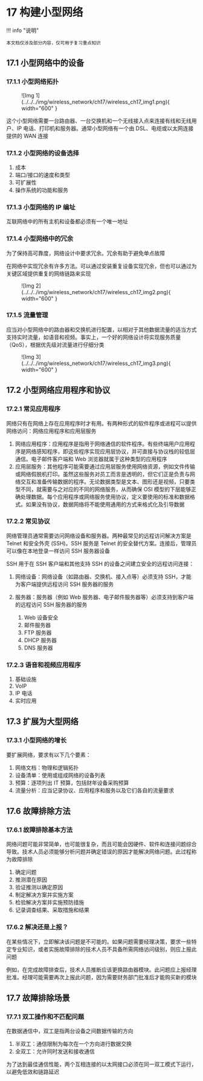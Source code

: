 # 17 构建小型网络

<!-- !!! tip "说明"

    本文档正在更新中…… -->

!!! info "说明"

    本文档仅涉及部分内容，仅可用于复习重点知识

## 17.1 小型网络中的设备

### 17.1.1 小型网络拓扑

<figure markdown="span">
  ![Img 1](../../../img/wireless_network/ch17/wireless_ch17_img1.png){ width="600" }
</figure>

这个小型网络需要一台路由器、一台交换机和一个无线接入点来连接有线和无线用户、IP 电话、打印机和服务器。通常小型网络有一个由 DSL、电缆或以太网连接提供的 WAN 连接

### 17.1.2 小型网络的设备选择

1. 成本
2. 端口/接口的速度和类型
3. 可扩展性
4. 操作系统的功能和服务

### 17.1.3 小型网络的 IP 编址

互联网络中的所有主机和设备都必须有一个唯一地址

### 17.1.4 小型网络中的冗余

为了保持高可靠度，网络设计中要求冗余。冗余有助于避免单点故障

在网络中实现冗余有许多方法。可以通过安装重复设备实现冗余，但也可以通过为关键区域提供重复的网络链路来实现

<figure markdown="span">
  ![Img 2](../../../img/wireless_network/ch17/wireless_ch17_img2.png){ width="600" }
</figure>

### 17.1.5 流量管理

应当对小型网络中的路由器和交换机进行配置，以相对于其他数据流量的适当方式支持实时流量，如语音和视频。事实上，一个好的网络设计将实现服务质量（QoS），根据优先级对流量进行仔细分类

<figure markdown="span">
  ![Img 3](../../../img/wireless_network/ch17/wireless_ch17_img3.png){ width="600" }
</figure>

## 17.2 小型网络应用程序和协议

### 17.2.1 常见应用程序

网络只有在网络上存在应用程序时才有用。有两种形式的软件程序或进程可以提供网络访问：网络应用程序和应用层服务

1. 网络应用程序：应用程序是指用于网络通信的软件程序。有些终端用户应用程序是网络感知程序，即这些程序实现应用层协议，并可直接与协议栈的较低层通信。电子邮件客户端和 Web 浏览器就属于这种类型的应用程序
2. 应用层服务：其他程序可能需要通过应用层服务使用网络资源，例如文件传输或网络假脱机打印。虽然这些服务对员工而言是透明的，但它们正是负责与网络交互和准备传输数据的程序。无论数据类型是文本、图形还是视频，只要类型不同，就需要与之对应的不同的网络服务，从而确保 OSI 模型的下层能够正确处理数据。每个应用程序或网络服务使用协议，定义要使用的标准和数据格式。如果没有协议，数据网络将不能使用通用的方式来格式化及引导数据

### 17.2.2 常见协议

网络管理员通常需要访问网络设备和服务器。两种最常见的远程访问解决方案是 Telnet 和安全外壳 (SSH)。SSH 服务是 Telnet 的安全替代方案。连接后，管理员可以像在本地登录一样访问 SSH 服务器设备

SSH 用于在 SSH 客户端和其他支持 SSH 的设备之间建立安全的远程访问连接：

1. 网络设备：网络设备（如路由器、交换机、接入点等）必须支持 SSH，才能为客户端提供远程访问 SSH 服务器的服务
2. 服务器：服务器（例如 Web 服务器、电子邮件服务器等）必须支持到客户端的远程访问 SSH 服务器的服务

    1. Web 设备安全
    2. 邮件服务器
    3. FTP 服务器
    4. DHCP 服务器
    5. DNS 服务器

### 17.2.3 语音和视频应用程序

1. 基础设施
2. VoIP
3. IP 电话
4. 实时应用

## 17.3 扩展为大型网络

### 17.3.1 小型网络的增长

要扩展网络，要求有以下几个要素：

1. 网络文档：物理和逻辑拓扑
2. 设备清单：使用或组成网络的设备列表
3. 预算：逐项列出 IT 预算，包括财年设备采购预算
4. 流量分析：应当记录协议、应用程序和服务以及它们各自的流量要求

## 17.6 故障排除方法

### 17.6.1 故障排除基本方法

网络问题可能非常简单，也可能很复杂，而且可能会因硬件、软件和连接问题综合导致。技术人员必须能够分析问题并确定错误的原因才能解决网络问题。此过程称为故障排除

1. 确定问题
2. 推测潜在原因
3. 验证推测以确定原因
4. 制定解决方案并实施方案
5. 检验解决方案并实施预防措施
6. 记录调查结果、采取措施和结果

### 17.6.2 解决还是上报？

在某些情况下，立即解决该问题是不可能的。如果问题需要经理决策，要求一些特定专业知识，或者实施故障排除的技术人员不具备所需网络访问级别，则应上报此问题

例如，在完成故障排查后，技术人员推断应该更换路由器模块。此问题应上报经理批准。经理可能需要再次上报此问题，因为需要财务部门批准后才能购买新的模块

## 17.7 故障排除场景

### 17.7.1 双工操作和不匹配问题

在数据通信中，双工是指两台设备之间数据传输的方向

1. 半双工：通信限制为每次在一个方向进行数据交换
2. 全双工：允许同时发送和接收通信

为了达到最佳通信性能，两个互相连接的以太网接口必须在同一双工模式下运行，以避免低效和链路延迟